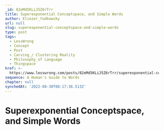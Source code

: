 ```yaml
---
_id: 82eMd5KLiJ5Z6rTrr
title: Superexponential Conceptspace, and Simple Words
author: Eliezer_Yudkowsky
url: null
slug: superexponential-conceptspace-and-simple-words
type: post
tags:
  - LessWrong
  - Concept
  - Post
  - Carving_/ Clustering Reality
  - Philosophy_of Language
  - Thingspace
href: >-
  https://www.lesswrong.com/posts/82eMd5KLiJ5Z6rTrr/superexponential-conceptspace-and-simple-words
sequence: A Human's Guide to Words
chapter: null
synchedAt: '2022-08-30T08:17:36.513Z'
---
```


# Superexponential Conceptspace, and Simple Words
